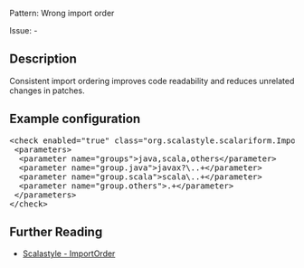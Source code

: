 Pattern: Wrong import order

Issue: -

## Description

Consistent import ordering improves code readability and reduces unrelated changes in patches.

## Example configuration
<pre>&lt;check enabled=&quot;true&quot; class=&quot;org.scalastyle.scalariform.ImportOrderChecker&quot; level=&quot;warning&quot;&gt;
 &lt;parameters&gt;
  &lt;parameter name=&quot;groups&quot;&gt;java,scala,others&lt;/parameter&gt;
  &lt;parameter name=&quot;group.java&quot;&gt;javax?\..+&lt;/parameter&gt;
  &lt;parameter name=&quot;group.scala&quot;&gt;scala\..+&lt;/parameter&gt;
  &lt;parameter name=&quot;group.others&quot;&gt;.+&lt;/parameter&gt;
 &lt;/parameters&gt;
&lt;/check&gt;</pre>
<a name="org_scalastyle_scalariform_LowercasePatternMatchChecker" />

## Further Reading

* [Scalastyle - ImportOrder](http://www.scalastyle.org/rules-1.0.0.html#org_scalastyle_scalariform_ImportOrderChecker)
